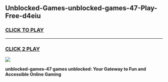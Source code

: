 
## Unblocked-Games-unblocked-games-47-Play-Free-d4eiu
<h3>
<a href="https://premium76.site?title=unblocked-games-47&ref=21A">CLICK TO PLAY</a></h3>
<hr>

<h3>
<a href="https://premium76.site?title=unblocked-games-47&ref=21A">CLICK 2 PLAY</a>
  
</h3>

<a href="https://premium76.site?title=unblocked-games-47&ref=21A"><img src="https://clearcache.store/games.png"></a>


**unblocked-games-47 games unblocked: Your Gateway to Fun and Accessible Online Gaming**
